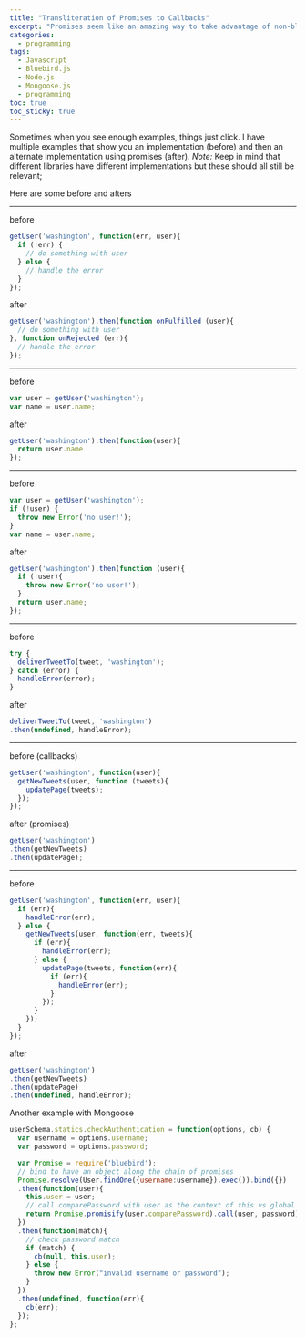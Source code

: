 ```yaml
---
title: "Transliteration of Promises to Callbacks" 
excerpt: "Promises seem like an amazing way to take advantage of non-blocking io in a very readable way"
categories:
  - programming
tags:
  - Javascript
  - Bluebird.js
  - Node.js
  - Mongoose.js
  - programming
toc: true
toc_sticky: true
---
```

Sometimes when you see enough examples, things just click. I have multiple examples that show you an implementation (before) and then an alternate implementation using promises (after). 
*Note:* Keep in mind that different libraries have different implementations but these should all still be relevant;

Here are some before and afters

---
before

```javascript
getUser('washington', function(err, user){
  if (!err) {
    // do something with user
  } else {
    // handle the error
  }
});
```
after

```javascript
getUser('washington').then(function onFulfilled (user){
  // do something with user
}, function onRejected (err){
  // handle the error
});

```
---
before

```javascript
var user = getUser('washington');
var name = user.name;
```
after

```javascript
getUser('washington').then(function(user){
  return user.name
});

```
---
before

```javascript
var user = getUser('washington');
if (!user) {
  throw new Error('no user!');
}
var name = user.name;
```
after

```javascript
getUser('washington').then(function (user){
  if (!user){
    throw new Error('no user!');
  }
  return user.name;
});

```
---
before

```javascript
try {
  deliverTweetTo(tweet, 'washington');
} catch (error) {
  handleError(error);
}
```
after

```javascript
deliverTweetTo(tweet, 'washington')
.then(undefined, handleError);
```
---
before (callbacks)

```javascript
getUser('washington', function(user){
  getNewTweets(user, function (tweets){
    updatePage(tweets);
  });
});
```
after (promises)

```javascript
getUser('washington')
.then(getNewTweets)
.then(updatePage);
```
---
before

```javascript
getUser('washington', function(err, user){
  if (err){
    handleError(err);
  } else {
    getNewTweets(user, function(err, tweets){
      if (err){
        handleError(err);
      } else {
        updatePage(tweets, function(err){
          if (err){
            handleError(err);
          }
        });
      }
    });
  }
});

```
after

```javascript
getUser('washington')
.then(getNewTweets)
.then(updatePage)
.then(undefined, handleError);

```

Another example with Mongoose

```javascript
userSchema.statics.checkAuthentication = function(options, cb) {
  var username = options.username;
  var password = options.password;

  var Promise = require('bluebird');
  // bind to have an object along the chain of promises
  Promise.resolve(User.findOne({username:username}).exec()).bind({})
  .then(function(user){
    this.user = user;
    // call comparePassword with user as the context of this vs global
    return Promise.promisify(user.comparePassword).call(user, password);
  })
  .then(function(match){
    // check password match
    if (match) {
      cb(null, this.user);
    } else {
      throw new Error("invalid username or password");
    }
  })
  .then(undefined, function(err){
    cb(err);
  });
};
```
